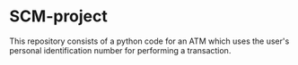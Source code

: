 # SCM-project
This repository consists of a python code for an ATM which uses the user's personal identification number for performing a transaction.
